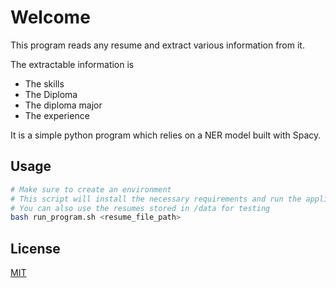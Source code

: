 # Welcome

This program reads any resume and extract various information from it.

The extractable information is

- The skills
- The Diploma
- The diploma major
- The experience

It is a simple python program which relies on a NER model built with Spacy.

## Usage

```bash
# Make sure to create an environment
# This script will install the necessary requirements and run the application automatically
# You can also use the resumes stored in /data for testing
bash run_program.sh <resume_file_path>
```

## License

[MIT](https://choosealicense.com/licenses/mit/)
